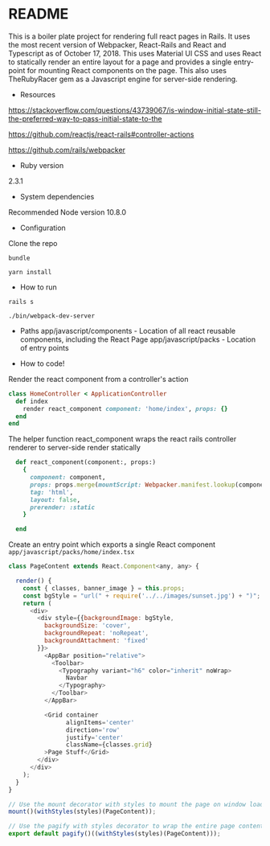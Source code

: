 # README

This is a boiler plate project for rendering full react pages in Rails.
It uses the most recent version of Webpacker, React-Rails and React and Typescript as of October 17, 2018.
This uses Material UI CSS and uses React to statically render an entire layout for a page and provides a single entry-point for mounting React components on the page.  This also uses TheRubyRacer gem as a Javascript engine for server-side rendering.

* Resources

https://stackoverflow.com/questions/43739067/is-window-initial-state-still-the-preferred-way-to-pass-initial-state-to-the

https://github.com/reactjs/react-rails#controller-actions

https://github.com/rails/webpacker


* Ruby version

2.3.1

* System dependencies

Recommended Node version 10.8.0

* Configuration

Clone the repo

```bundle```

```yarn install```

* How to run

```rails s```

```./bin/webpack-dev-server```

* Paths
app/javascript/components - Location of all react reusable components, including the React Page
app/javascript/packs - Location of entry points

* How to code!

Render the react component from a controller's action
```ruby
class HomeController < ApplicationController
  def index
    render react_component component: 'home/index', props: {}
  end
end
```

The helper function react_component wraps the react rails controller renderer to server-side render statically
```ruby
  def react_component(component:, props:)
    {
      component: component,
      props: props.merge(mountScript: Webpacker.manifest.lookup(component + '.js')),
      tag: 'html',
      layout: false,
      prerender: :static
    }

  end
```

Create an entry point which exports a single React component
```app/javascript/packs/home/index.tsx```

```javascript
class PageContent extends React.Component<any, any> {

  render() {
    const { classes, banner_image } = this.props;
    const bgStyle = "url(" + require('../../images/sunset.jpg') + ")";
    return (
      <div>
        <div style={{backgroundImage: bgStyle,
          backgroundSize: 'cover',
          backgroundRepeat: 'noRepeat',
          backgroundAttachment: 'fixed'
        }}>
          <AppBar position="relative">
            <Toolbar>
              <Typography variant="h6" color="inherit" noWrap>
                Navbar
              </Typography>
            </Toolbar>
          </AppBar>

          <Grid container
                alignItems='center'
                direction='row'
                justify='center'
                className={classes.grid}
          >Page Stuff</Grid>
        </div>
      </div>
    );
  }
}

// Use the mount decorator with styles to mount the page on window load
mount()(withStyles(styles)(PageContent));

// Use the pagify with styles decorator to wrap the entire page content with a full page react component
export default pagify()((withStyles(styles)(PageContent)));
```

